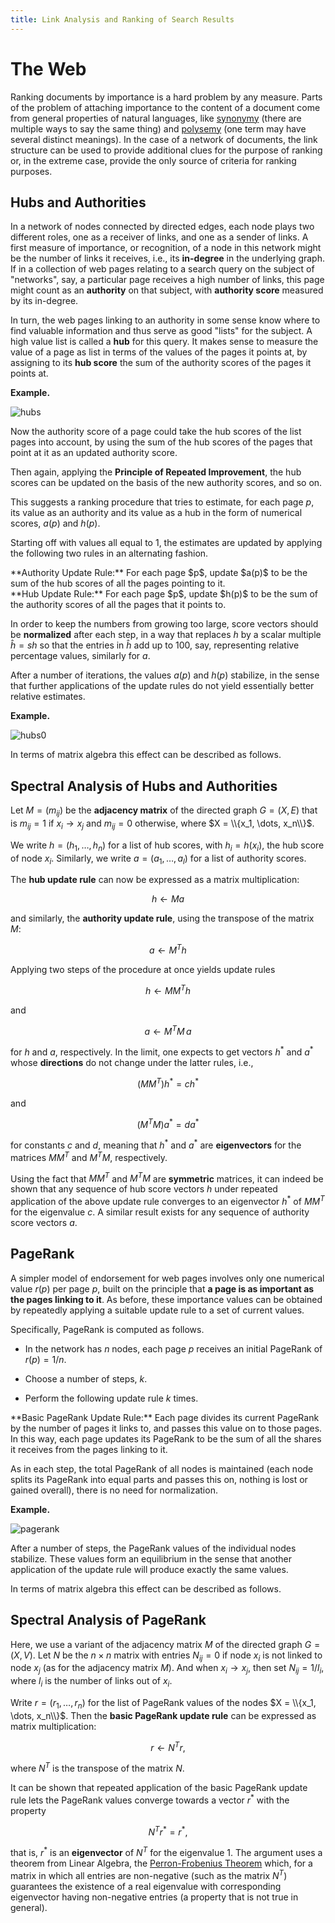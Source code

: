 ```yaml
---
title: Link Analysis and Ranking of Search Results
---
```


# The Web

Ranking documents by importance is a hard problem by any measure.
Parts of the problem of attaching importance to the content of a
document come from general properties of natural languages, like
[synonymy] (there are multiple ways to say the same thing) and
[polysemy] (one term may have several distinct meanings).  In the case
of a network of documents, the link structure can be used to provide
additional clues for the purpose of ranking or, in the extreme case,
provide the only source of criteria for ranking purposes.

##  Hubs and Authorities

In a network of nodes connected by directed edges, each node
plays two different roles, one as a receiver of links, and one as
a sender of links.  A first measure of importance, or recognition, of
a node in this network might be the number of
links it receives, i.e., its **in-degree** in the underlying graph.
If in a collection of web pages relating to a search query on the
subject of "networks", say, a particular page receives a high number
of links, this page might count as an **authority** on that subject,
with **authority score** measured by its in-degree.

In turn, the web pages linking to an authority in some sense know
where to find valuable information and thus serve as good "lists" for
the subject.
A high value list is called a **hub** for this query.
It makes sense to measure the value of a page as list in
terms of the values of the pages it points at, by assigning to its
**hub score** the sum of the authority scores of the pages it points
at.

**Example.**

![hubs]

Now
the authority score of a page  could take the hub scores
of the list pages into account, by using the sum of the hub scores
of the pages that point at it as an updated authority score.

Then again, applying the **Principle of Repeated Improvement**,
the hub scores can be updated on the basis of the new authority scores,
and so on.

This suggests a ranking procedure that tries to estimate, for each page $p$,
its value as an authority and its value as a hub in the form
of numerical scores, $a(p)$ and $h(p)$.

Starting off with values all equal to $1$, the estimates are updated
by applying the following two rules in an alternating fashion.

<div class="note" markdown="1">
**Authority Update Rule:**
For each page $p$, update $a(p)$
to be the sum of the hub scores of all the pages pointing to it.
</div>


<div class="note" markdown="1">
**Hub Update Rule:**
For each page $p$,
update $h(p)$
to be the sum of the authority
scores of all the pages
that it points to.
</div>

In order to keep the numbers from growing too large,
score vectors should be **normalized** after each step,
in a way that  replaces $h$ by a scalar multiple $\hat{h} = sh$
so that the entries in $\hat{h}$ add up to $100$, say,
representing relative percentage values,
similarly for $a$.

After a number of iterations, the values $a(p)$ and
$h(p)$ stabilize, in the sense that further applications of
the update rules do not yield essentially better relative estimates.

**Example.**

![hubs0]

In terms of matrix algebra this effect can be described as follows.

##  Spectral Analysis of Hubs and Authorities

Let $M = (m_{ij})$ be the **adjacency matrix** of the directed graph
$G = (X, E)$
that is $m_{ij} = 1$ if $x_i \to x_j$ and $m_{ij} = 0$ otherwise,
where $X = \\{x_1, \dots, x_n\\}$.

We write $h = (h_1, \dots, h_n)$ for a list of hub scores, with $h_i = h(x_i)$,
the hub score of node $x_i$.  Similarly, we write $a = (a_1, \dots, a_l)$ for
a list of authority scores.

The **hub update rule** can now be expressed as
a matrix multiplication:

$$
h \gets M a
$$

and similarly, the **authority update rule**, using the transpose of the matrix $M$:

$$
a \gets M^{T} h
$$

Applying two steps of the procedure at once yields update rules

$$
  h \gets M M^T h
$$

and

$$
  a \gets M^T M \, a
$$

for $h$ and $a$, respectively.  In the limit, one expects
to get vectors $h^*$ and $a^*$ whose **directions** do not change
under the latter rules, i.e.,

$$
  (M M^T) h^* = c h^*
$$

and

$$
  (M^T M) a^* = d a^*
$$

for constants $c$ and $d$, meaning that $h^*$ and $a^*$
are **eigenvectors** for the matrices $M M^T$ and $M^T M$,
respectively.

Using the fact that $M M^T$ and $M^T M$ are **symmetric** matrices,
it can indeed be shown that any sequence of hub score vectors
$h$ under repeated application of the above update rule
converges to an eigenvector $h^*$ of $M M^T$ for the eigenvalue $c$.
A similar result exists for any sequence of authority score vectors $a$.

## PageRank

A simpler model of endorsement for web pages involves only
one numerical value $r(p)$ per page $p$, built on the principle that
**a page is as important as the pages linking to it**.
As before, these importance values can be obtained by
repeatedly applying a suitable update rule to a set of current values.

Specifically, PageRank is computed as follows.

* In the network has $n$ nodes, each page $p$ receives an initial PageRank
of $r(p) = 1/n$.

* Choose a number of steps, $k$.

* Perform the following update rule $k$ times.

<div class="note" markdown="1">
**Basic PageRank Update Rule:**
Each page divides its current PageRank by the number of
pages it links to, and passes this value on to those pages.
In this way, each page updates its PageRank to be the sum of
all the shares it receives from the pages linking to it.
</div>

As in each step, the total PageRank of all nodes is maintained
(each node splits its PageRank into equal parts and passes this on,
nothing is lost or gained overall), there is no need for normalization.

**Example.**

![pagerank]

After a number of steps, the PageRank values of the individual nodes 
stabilize.  These values form an equilibrium in the sense that
another application of the update rule will produce exactly the same
values.

In terms of matrix algebra this effect can be described as follows.

##  Spectral Analysis of PageRank

Here, we use a variant of the adjacency matrix $M$ of the directed graph $G = (X, V)$.
Let $N$ be the $n \times n$ matrix with entries $N_{ij} = 0$
if node $x_i$ is not linked to node $x_j$ (as for the adjacency matrix $M$).
And when $x_i \to x_j$, then set $N_{ij} = 1/l_i$, 
where $l_i$ is the number of links out of $x_i$.

Write $r = (r_1, \dots, r_n)$ for the list of PageRank values of the nodes
$X = \\{x_1, \dots, x_n\\}$.  Then the **basic PageRank update rule**
can be expressed as matrix multiplication:

$$
r \gets N^T r,
$$

where $N^T$ is the transpose of the matrix $N$.

It can be shown that repeated application of the basic PageRank update rule
lets the PageRank values converge towards a vector $r^*$ with the property

$$
N^T r^* = r^*,
$$

that is, $r^*$ is an **eigenvector** of $N^T$ for the eigenvalue $1$.
The argument uses a theorem from Linear Algebra, the [Perron-Frobenius Theorem] which, for a matrix in which all entries are non-negative (such as the matrix $N^T$) guarantees the existence of a real eigenvalue
with corresponding eigenvector having non-negative entries
(a property that is not true in general).

[synonymy]: https://en.wikipedia.org/wiki/Synonym
[polysemy]: https://en.wikipedia.org/wiki/Polysemy
[hubs]: /images/hubs.png
[hubs0]: /images/hubs0.png
[pagerank]: /images/pagerank.png
[Perron-Frobenius Theorem]: https://en.wikipedia.org/wiki/Perron%E2%80%93Frobenius_theorem
